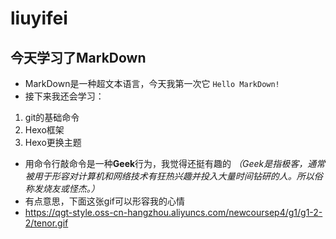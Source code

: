 # liuyifei
## 今天学习了MarkDown
* MarkDown是一种超文本语言，今天我第一次它
`Hello MarkDown!`
* 接下来我还会学习：
1. git的基础命令
2. Hexo框架
3. Hexo更换主题
* 用命令行敲命令是一种**Geek**行为，我觉得还挺有趣的
*（Geek是指极客，通常被用于形容对计算机和网络技术有狂热兴趣并投入大量时间钻研的人。所以俗称发烧友或怪杰。）*
* 有点意思，下面这张gif可以形容我的心情
* https://qgt-style.oss-cn-hangzhou.aliyuncs.com/newcoursep4/g1/g1-2-2/tenor.gif
